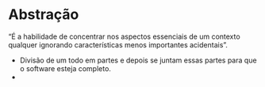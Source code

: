 # Abstração

“É a habilidade de concentrar nos aspectos essenciais de um contexto qualquer ignorando características menos importantes acidentais”.

- Divisão de um todo em partes e depois se juntam essas partes para que o software esteja completo.
-